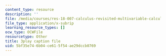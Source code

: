 ```yaml
---
content_type: resource
description: ''
file: /media/courses/res-18-007-calculus-revisited-multivariable-calculus-fall-2011/5bf35e746b04ce615f54ae29dccb0769_Brmq13Waa_Y.srt
file_type: application/x-subrip
learning_resource_types: []
ocw_type: OCWFile
resourcetype: Other
title: 3play caption file
uid: 5bf35e74-6b04-ce61-5f54-ae29dccb0769
---
```

